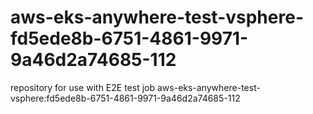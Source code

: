 # aws-eks-anywhere-test-vsphere-fd5ede8b-6751-4861-9971-9a46d2a74685-112
repository for use with E2E test job aws-eks-anywhere-test-vsphere:fd5ede8b-6751-4861-9971-9a46d2a74685-112
